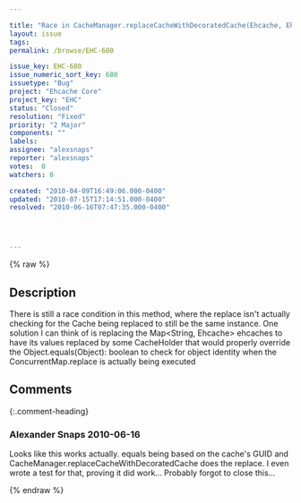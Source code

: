 ```yaml
---

title: "Race in CacheManager.replaceCacheWithDecoratedCache(Ehcache, Ehcache)"
layout: issue
tags: 
permalink: /browse/EHC-680

issue_key: EHC-680
issue_numeric_sort_key: 680
issuetype: "Bug"
project: "Ehcache Core"
project_key: "EHC"
status: "Closed"
resolution: "Fixed"
priority: "2 Major"
components: ""
labels: 
assignee: "alexsnaps"
reporter: "alexsnaps"
votes:  0
watchers: 0

created: "2010-04-09T16:49:06.000-0400"
updated: "2010-07-15T17:14:51.000-0400"
resolved: "2010-06-16T07:47:35.000-0400"




---
```


{% raw %}

## Description

<div markdown="1" class="description">

There is still a race condition in this method, where the replace isn't actually checking for the Cache being replaced to still be the same instance.
One solution I can think of is replacing the Map<String, Ehcache> ehcaches to have its values replaced by some CacheHolder that would properly override the Object.equals(Object): boolean to check for object identity when the ConcurrentMap.replace is actually being executed

</div>

## Comments


{:.comment-heading}
### **Alexander Snaps** <span class="date">2010-06-16</span>

<div markdown="1" class="comment">

Looks like this works actually. equals being based on the cache's GUID and CacheManager.replaceCacheWithDecoratedCache does the replace. I even wrote a test for that, proving it did work... Probably forgot to close this...   

</div>



{% endraw %}
